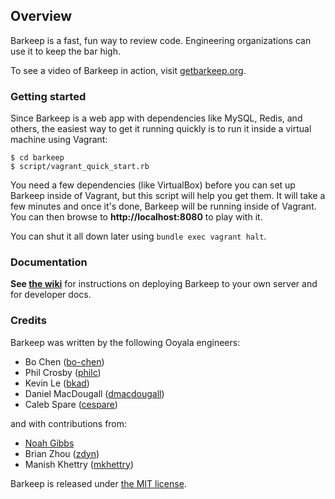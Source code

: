 ## Overview

Barkeep is a fast, fun way to review code. Engineering organizations can use it to keep the bar high.

To see a video of Barkeep in action, visit [getbarkeep.org](http://getbarkeep.org).

### Getting started

Since Barkeep is a web app with dependencies like MySQL, Redis, and others, the easiest way to get it
running quickly is to run it inside a virtual machine using Vagrant:

    $ cd barkeep
    $ script/vagrant_quick_start.rb

You need a few dependencies (like VirtualBox) before you can set up Barkeep inside of Vagrant, but this script
will help you get them. It will take a few minutes and once it's done, Barkeep will be running inside of
Vagrant. You can then browse to **http://localhost:8080** to play with it.

You can shut it all down later using `bundle exec vagrant halt`.

### Documentation

**See [the wiki](https://github.com/ooyala/barkeep/wiki)** for instructions on deploying Barkeep to your own
server and for developer docs.

### Credits

Barkeep was written by the following Ooyala engineers:

* Bo Chen ([bo-chen](https://github.com/bo-chen))
* Phil Crosby ([philc](https://github.com/philc))
* Kevin Le ([bkad](https://github.com/bkad))
* Daniel MacDougall ([dmacdougall](https://github.com/dmacdougall))
* Caleb Spare ([cespare](https://github.com/cespare))

and with contributions from:

* [Noah Gibbs](mailto:noah@ooyala.com)
* Brian Zhou ([zdyn](https://github.com/zdyn))
* Manish Khettry ([mkhettry](https://github.com/mkhettry))

Barkeep is released under [the MIT license](http://www.opensource.org/licenses/mit-license.php).
